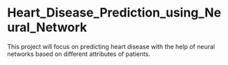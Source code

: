 # Heart_Disease_Prediction_using_Neural_Network
This project will focus on predicting heart disease with the help of neural networks based on different attributes of patients.
